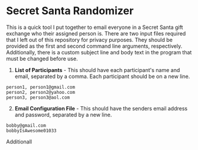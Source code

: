 # Secret Santa Randomizer

This is a quick tool I put together to email everyone in a Secret Santa gift exchange who their assigned person is. There are two input files required that I left out of this repository for privacy purposes. They should be provided as the first and second command line arguments, respectively. Additionally, there is a custom subject line and body text in the program that must be changed before use.

1. **List of Participants** - This should have each participant's name and email, separated by a comma. Each participant should be on a new line.

```
person1, person1@gmail.com
person2, person2@yahoo.com
person3, person3@aol.com
```

2. **Email Configuration File** - This should have the senders email address and password, separated by a new line.

```
bobby@gmail.com
bobbyIsAwesome01033
```

Additionall
